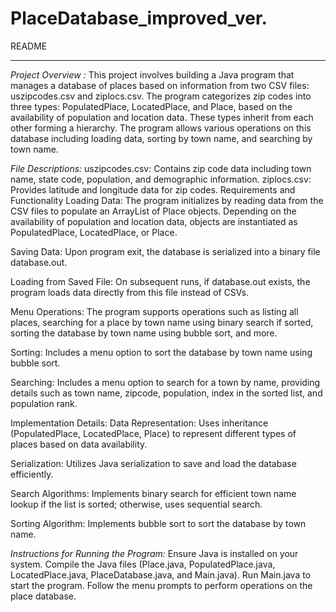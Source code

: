 # PlaceDatabase_improved_ver.


README
*************
*Project Overview :*
This project involves building a Java program that manages a database of places based on information from two CSV files: uszipcodes.csv and ziplocs.csv. The program categorizes zip codes into three types: PopulatedPlace, LocatedPlace, and Place, based on the availability of population and location data. These types inherit from each other forming a hierarchy. The program allows various operations on this database including loading data, sorting by town name, and searching by town name.

*File Descriptions:*
uszipcodes.csv: Contains zip code data including town name, state code, population, and demographic information.
ziplocs.csv: Provides latitude and longitude data for zip codes.
Requirements and Functionality
Loading Data: The program initializes by reading data from the CSV files to populate an ArrayList of Place objects. Depending on the availability of population and location data, objects are instantiated as PopulatedPlace, LocatedPlace, or Place.

Saving Data: Upon program exit, the database is serialized into a binary file database.out.

Loading from Saved File: On subsequent runs, if database.out exists, the program loads data directly from this file instead of CSVs.

Menu Operations: The program supports operations such as listing all places, searching for a place by town name using binary search if sorted, sorting the database by town name using bubble sort, and more.

Sorting: Includes a menu option to sort the database by town name using bubble sort.

Searching: Includes a menu option to search for a town by name, providing details such as town name, zipcode, population, index in the sorted list, and population rank.

Implementation Details:
Data Representation: Uses inheritance (PopulatedPlace, LocatedPlace, Place) to represent different types of places based on data availability.

Serialization: Utilizes Java serialization to save and load the database efficiently.

Search Algorithms: Implements binary search for efficient town name lookup if the list is sorted; otherwise, uses sequential search.

Sorting Algorithm: Implements bubble sort to sort the database by town name. 

*Instructions for Running the Program:*
Ensure Java is installed on your system.
Compile the Java files (Place.java, PopulatedPlace.java, LocatedPlace.java, PlaceDatabase.java, and Main.java).
Run Main.java to start the program.
Follow the menu prompts to perform operations on the place database.

